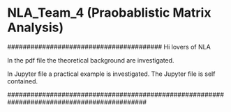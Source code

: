 # NLA_Team_4 (Praobablistic Matrix Analysis)

########################################
Hi lovers of NLA

In the pdf file the theoretical background are investigated.

In Jupyter file a practical example is investigated. The Jupyter file is self contained.

############################################################################################
